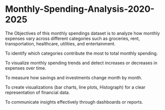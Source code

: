 # Monthly-Spending-Analysis-2020-2025

The Objectives of this monthly spendings dataset is to analyze how monthly expenses vary across different categories such as groceries, rent, transportation, healthcare, utilities, and entertainment.

To identify which categories contribute the most to total monthly spending.

To visualize monthly spending trends and detect increases or decreases in expenses over time.

To measure how savings and investments change month by month.

To create visualizations (bar charts, line plots, Histograph) for a clear representation of financial data.

To communicate insights effectively through dashboards or reports.

